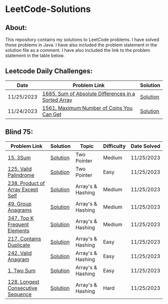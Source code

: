 # LeetCode-Solutions

## About:
This repository contains my solutions to LeetCode problems. I have solved these problems in Java. I have also included the problem statement in the solution file as a comment. I have also included the link to the problem statement in the table below.

## Leetcode Daily Challenges:
| Date       | Problem Link                                                                                                                        | Solution                                                                                        |
|------------|-------------------------------------------------------------------------------------------------------------------------------------|-------------------------------------------------------------------------------------------------|
| 11/25/2023 | [1685. Sum of Absolute Differences in a Sorted Array](https://leetcode.com/problems/sum-of-absolute-differences-in-a-sorted-array/) | [Solution](./1685-Sum-of-Absolute-Differences-in-a-Sorted-Array/getSumAbsoluteDifferences.java) |
| 11/24/2023 | [1561. Maximum Number of Coins You Can Get](https://leetcode.com/problems/maximum-number-of-coins-you-can-get/)                     | [Solution](./1561-Maximum-Number-of-Coins-You-Can-Get/maxCoinsYouCanGet.java)                   |

## Blind 75:
| Problem Link                                                                                                 | Solution                                                                | Topic             | Difficulty | Date Solved |  
|--------------------------------------------------------------------------------------------------------------|-------------------------------------------------------------------------|-------------------|------------|-------------|
| [15. 3Sum](https://leetcode.com/problems/3sum/description/)                                                  | [Solution](./0015-3Sum/threeSum.java)                                   | Two Pointer       | Medium     | 11/25/2023  |
| [125. Valid Palindrome](https://leetcode.com/problems/valid-palindrome/description/)                         | [Solution](./0125-Valid-Palindrome/validPalindrome.java)                | Two Pointer       | Easy       | 11/25/2023  |
| [238. Product of Array Except Self](https://leetcode.com/problems/product-of-array-except-self/description/) | [Solution](./0238-Product-of-Array-Except-Self/productExceptSelf.java)  | Array's & Hashing | Medium     | 11/25/2023  |
| [49. Group Anagrams](https://leetcode.com/problems/group-anagrams/description/)                              | [Solution](./0049-Group-Anagrams/groupAnagrams.java)                    | Array's & Hashing | Medium     | 11/25/2023  |
| [347. Top K Frequent Elements](https://leetcode.com/problems/top-k-frequent-elements/description/)           | [Solution](./0347-Top-K-Frequent-Elements/topKFrequent.java)            | Array's & Hashing | Medium     | 11/25/2023  |
| [217. Contains Duplicate](https://leetcode.com/problems/contains-duplicate/description/)                     | [Solution](./0217-Contains-Duplicate/containsDuplicate.java)            | Array's & Hashing | Easy       | 11/25/2023  |
| [242. Valid Anagram](https://leetcode.com/problems/valid-anagram/description/)                               | [Solution](./0242-Valid-Anagram/validAnagram.java)                      | Array's & Hashing | Easy       | 11/25/2023  |
| [1. Two Sum](https://leetcode.com/problems/two-sum/description/)                                             | [Solution](./0001-Two-Sum/twoSum.java)                                  | Array's & Hashing | Easy       | 11/25/2023  |
| [128. Longest Consecutive Sequence](https://leetcode.com/problems/longest-consecutive-sequence/description/) | [Solution](./0128-Longest-Consecutive-Sequence/longestConsecutive.java) | Array's & Hashing | Hard       | 11/25/2023  |
